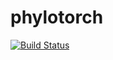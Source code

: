# phylotorch
[![Build Status](https://travis-ci.org/4ment/phylotorch.svg?branch=master)](https://travis-ci.org/4ment/phylotorch)
